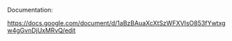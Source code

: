 Documentation:

https://docs.google.com/document/d/1aBzBAuaXcXtSzWFXVIsO853fYwtxgw4gGvnDjUxMRvQ/edit
